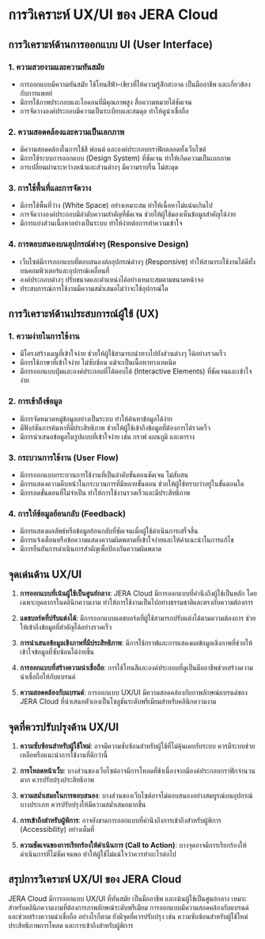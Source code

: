 # การวิเคราะห์ UX/UI ของ JERA Cloud

## การวิเคราะห์ด้านการออกแบบ UI (User Interface)

### 1. ความสวยงามและความทันสมัย
- การออกแบบมีความทันสมัย ใช้โทนสีฟ้า-เขียวที่ให้ความรู้สึกสะอาด เป็นมืออาชีพ และเกี่ยวข้องกับการแพทย์
- มีการใช้ภาพประกอบและไอคอนที่มีคุณภาพสูง สื่อความหมายได้ชัดเจน
- การจัดวางองค์ประกอบมีความเป็นระเบียบและสมดุล ทำให้ดูน่าเชื่อถือ

### 2. ความสอดคล้องและความเป็นเอกภาพ
- มีความสอดคล้องในการใช้สี ฟอนต์ และองค์ประกอบกราฟิกตลอดทั้งเว็บไซต์
- มีการใช้ระบบการออกแบบ (Design System) ที่ชัดเจน ทำให้เกิดความเป็นเอกภาพ
- การเปลี่ยนผ่านระหว่างหน้าและส่วนต่างๆ มีความราบรื่น ไม่สะดุด

### 3. การใช้พื้นที่และการจัดวาง
- มีการใช้พื้นที่ว่าง (White Space) อย่างเหมาะสม ทำให้เนื้อหาไม่แน่นเกินไป
- การจัดวางองค์ประกอบมีลำดับความสำคัญที่ชัดเจน ช่วยให้ผู้ใช้มองเห็นข้อมูลสำคัญได้ง่าย
- มีการแบ่งส่วนเนื้อหาอย่างเป็นระบบ ทำให้ง่ายต่อการทำความเข้าใจ

### 4. การตอบสนองบนอุปกรณ์ต่างๆ (Responsive Design)
- เว็บไซต์มีการออกแบบที่ตอบสนองต่ออุปกรณ์ต่างๆ (Responsive) ทำให้สามารถใช้งานได้ดีทั้งบนคอมพิวเตอร์และอุปกรณ์เคลื่อนที่
- องค์ประกอบต่างๆ ปรับขนาดและตำแหน่งได้อย่างเหมาะสมตามขนาดหน้าจอ
- ประสบการณ์การใช้งานมีความสม่ำเสมอไม่ว่าจะใช้อุปกรณ์ใด

## การวิเคราะห์ด้านประสบการณ์ผู้ใช้ (UX)

### 1. ความง่ายในการใช้งาน
- มีโครงสร้างเมนูที่เข้าใจง่าย ช่วยให้ผู้ใช้สามารถนำทางไปยังส่วนต่างๆ ได้อย่างรวดเร็ว
- มีการใช้ภาษาที่เข้าใจง่าย ไม่ซับซ้อน แม้จะเป็นเนื้อหาทางเทคนิค
- มีการออกแบบปุ่มและองค์ประกอบที่โต้ตอบได้ (Interactive Elements) ที่ชัดเจนและเข้าใจง่าย

### 2. การเข้าถึงข้อมูล
- มีการจัดหมวดหมู่ข้อมูลอย่างเป็นระบบ ทำให้ค้นหาข้อมูลได้ง่าย
- มีฟังก์ชันการค้นหาที่มีประสิทธิภาพ ช่วยให้ผู้ใช้เข้าถึงข้อมูลที่ต้องการได้รวดเร็ว
- มีการนำเสนอข้อมูลในรูปแบบที่เข้าใจง่าย เช่น กราฟ แผนภูมิ และตาราง

### 3. กระบวนการใช้งาน (User Flow)
- มีการออกแบบกระบวนการใช้งานที่เป็นลำดับขั้นตอนชัดเจน ไม่สับสน
- มีการแสดงความคืบหน้าในกระบวนการที่มีหลายขั้นตอน ช่วยให้ผู้ใช้ทราบว่าอยู่ในขั้นตอนใด
- มีการลดขั้นตอนที่ไม่จำเป็น ทำให้การใช้งานรวดเร็วและมีประสิทธิภาพ

### 4. การให้ข้อมูลย้อนกลับ (Feedback)
- มีการแสดงผลลัพธ์หรือข้อมูลย้อนกลับที่ชัดเจนเมื่อผู้ใช้ดำเนินการเสร็จสิ้น
- มีการแจ้งเตือนหรือข้อความแสดงความผิดพลาดที่เข้าใจง่ายและให้คำแนะนำในการแก้ไข
- มีการยืนยันการดำเนินการสำคัญเพื่อป้องกันความผิดพลาด

## จุดเด่นด้าน UX/UI

1. **การออกแบบที่เน้นผู้ใช้เป็นศูนย์กลาง**: JERA Cloud มีการออกแบบที่คำนึงถึงผู้ใช้เป็นหลัก โดยเฉพาะบุคลากรในคลินิกความงาม ทำให้การใช้งานเป็นไปอย่างธรรมชาติและตรงกับความต้องการ

2. **แดชบอร์ดที่ปรับแต่งได้**: มีการออกแบบแดชบอร์ดที่ผู้ใช้สามารถปรับแต่งได้ตามความต้องการ ช่วยให้เข้าถึงข้อมูลที่สำคัญได้อย่างรวดเร็ว

3. **การนำเสนอข้อมูลเชิงภาพที่มีประสิทธิภาพ**: มีการใช้กราฟและการแสดงผลข้อมูลเชิงภาพที่ช่วยให้เข้าใจข้อมูลที่ซับซ้อนได้ง่ายขึ้น

4. **การออกแบบที่สร้างความน่าเชื่อถือ**: การใช้โทนสีและองค์ประกอบที่ดูเป็นมืออาชีพช่วยสร้างความน่าเชื่อถือให้กับแบรนด์

5. **ความสอดคล้องกับแบรนด์**: การออกแบบ UX/UI มีความสอดคล้องกับภาพลักษณ์แบรนด์ของ JERA Cloud ที่นำเสนอตัวเองเป็นโซลูชันระดับพรีเมียมสำหรับคลินิกความงาม

## จุดที่ควรปรับปรุงด้าน UX/UI

1. **ความซับซ้อนสำหรับผู้ใช้ใหม่**: อาจมีความซับซ้อนสำหรับผู้ใช้ที่ไม่คุ้นเคยกับระบบ ควรมีระบบช่วยเหลือหรือแนะนำการใช้งานที่ดีกว่านี้

2. **การโหลดหน้าเว็บ**: บางส่วนของเว็บไซต์อาจมีการโหลดที่ช้าเนื่องจากมีองค์ประกอบกราฟิกจำนวนมาก ควรปรับปรุงประสิทธิภาพ

3. **ความสม่ำเสมอในการตอบสนอง**: บางส่วนของเว็บไซต์อาจไม่ตอบสนองอย่างสมบูรณ์บนอุปกรณ์บางประเภท ควรปรับปรุงให้มีความสม่ำเสมอมากขึ้น

4. **การเข้าถึงสำหรับผู้พิการ**: อาจยังขาดการออกแบบที่คำนึงถึงการเข้าถึงสำหรับผู้พิการ (Accessibility) อย่างเต็มที่

5. **ความชัดเจนของการเรียกร้องให้ดำเนินการ (Call to Action)**: บางจุดอาจมีการเรียกร้องให้ดำเนินการที่ไม่ชัดเจนพอ ทำให้ผู้ใช้ไม่แน่ใจว่าควรทำอะไรต่อไป

## สรุปการวิเคราะห์ UX/UI ของ JERA Cloud

JERA Cloud มีการออกแบบ UX/UI ที่ทันสมัย เป็นมืออาชีพ และเน้นผู้ใช้เป็นศูนย์กลาง เหมาะสำหรับคลินิกความงามที่ต้องการภาพลักษณ์ระดับพรีเมียม การออกแบบมีความสอดคล้องกับแบรนด์และช่วยสร้างความน่าเชื่อถือ อย่างไรก็ตาม ยังมีจุดที่ควรปรับปรุง เช่น ความซับซ้อนสำหรับผู้ใช้ใหม่ ประสิทธิภาพการโหลด และการเข้าถึงสำหรับผู้พิการ
